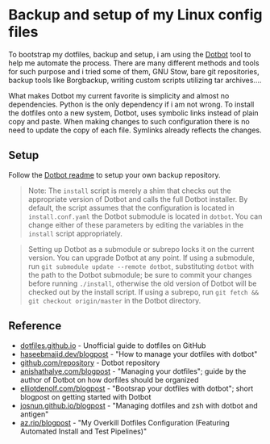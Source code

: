 # Backup and setup of my Linux config files

To bootstrap my dotfiles, backup and setup, i am using the [Dotbot](https://github.com/anishathalye/dotbot) tool to help me automate the process. There are many different methods and tools for such purpose and i tried some of them, GNU Stow, bare git repositories, backup tools like Borgbackup, writing custom scripts utilizing tar archives....

What makes Dotbot my current favorite is simplicity and almost no dependencies. Python is the only dependency if i am not wrong. To install the dotfiles onto a new system, Dotbot, uses symbolic links instead of plain copy and paste. When making changes to such configuration there is no need to update the copy of each file. Symlinks already reflects the changes.

## Setup

Follow the [Dotbot readme](https://github.com/anishathalye/dotbot) to setup your own backup repository.

>Note: The `install` script is merely a shim that checks out the appropriate version of Dotbot and calls the full Dotbot installer. By default, the script assumes that the configuration is located in `install.conf.yaml` the Dotbot submodule is located in `dotbot`. You can change either of these parameters by editing the variables in the `install` script appropriately.

>Setting up Dotbot as a submodule or subrepo locks it on the current version. You can upgrade Dotbot at any point. If using a submodule, run `git submodule update --remote dotbot`, substituting `dotbot` with the path to the Dotbot submodule; be sure to commit your changes before running `./install`, otherwise the old version of Dotbot will be checked out by the install script. If using a subrepo, run `git fetch && git checkout origin/master` in the Dotbot directory.

## Reference

- [dotfiles.github.io](https://dotfiles.github.io/) - Unofficial guide to dotfiles on GitHub
- [haseebmajid.dev/blogpost](https://haseebmajid.dev/posts/2022-10-15-how-to-manage-your-dotfiles-with-dotbot/) - "How to manage your dotfiles with dotbot"
- [github.com/repository](https://github.com/anishathalye/dotbot) - Dotbot repository
- [anishathalye.com/blogpost](https://anishathalye.com/managing-your-dotfiles/) - "Managing your dotfiles"; guide by the author of Dotbot on how dorfiles should be organized
- [elliotdenolf.com/blogpost](https://www.elliotdenolf.com/blog/bootstrap-your-dotfiles-with-dotbot) - "Bootsrap your dotfiles with dotbot"; short blogpost on getting started with Dotbot
- [josnun.github.io/blogpost](https://josnun.github.io/posts/managing-dotfiles-and-zsh-with-dotbot-and-antigen/) - "Managing dotfiles and zsh with dotbot and antigen"
- [az.rip/blogpost](https://az.rip/informational/2019/01/13/dotfiles.html) - "My Overkill Dotfiles Configuration (Featuring Automated Install and Test Pipelines)"

